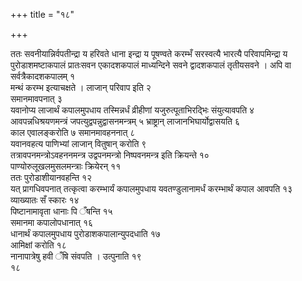 +++
title = "१८"

+++
 

ततः सवनीयान्निर्वपतीन्द्रा य हरिवते धाना इन्द्रा य पूषण्वते करम्भँ
सरस्वत्यै भारत्यै परिवापमिन्द्रा य पुरोडाशमष्टाकपालं
प्रातःसवन एकादशकपालं माध्यन्दिने सवने द्वादशकपालं
तृतीयसवने । अपि वा सर्वत्रैकादशकपालम् १  
मन्थं करम्भ
इत्याचक्षते । लाजान् परिवाप इति २  
समानमावपनात् ३  
यवानोप्य
लाजार्थं कपालमुपधाय तस्मिन्नर्धं व्रीहीणां यजुरुत्पूताभिरद्भिः
संयुत्यावपति ४  
आवपन्नधिश्रयणमन्त्रं जपत्युद्वपन्नुद्वासनमन्त्रम् ५
भ्राष्ट्रान् लाजानभिघार्योद्वासयति ६  
काल एवालङ्करोति ७
समानमावहननात् ८  
यवानवहत्य पाणिभ्यां लाजान् वितुषान् करोति
९  
तत्रावपनमन्त्रोऽवहननमन्त्र उद्वपनमन्त्रो निष्पवनमन्त्र इति क्रियन्ते
१०  
पाण्योरुलूखलमुसलमन्त्राः क्रियेरन् ११  
ततः पुरोडाशीयानवहन्ति १२  
यत्
प्रागधिवपनात् तत्कृत्वा करम्भार्यं कपालमुपधाय यवतण्डुलानामर्धं
करम्भार्थं कपाल आवपति १३  
व्याख्यातः सँ स्कारः १४  
पिष्टानामावृता
धानाः पि ँषन्ति १५  
समानमा कपालोपधानात् १६  
धानार्थं कपालमुपधाय
पुरोडाशकपालान्युपदधाति १७  
आमिक्षां करोति १८  
नानापात्रेषु हवी
ँषि संवपति । उत्पुनाति १९  
१८

